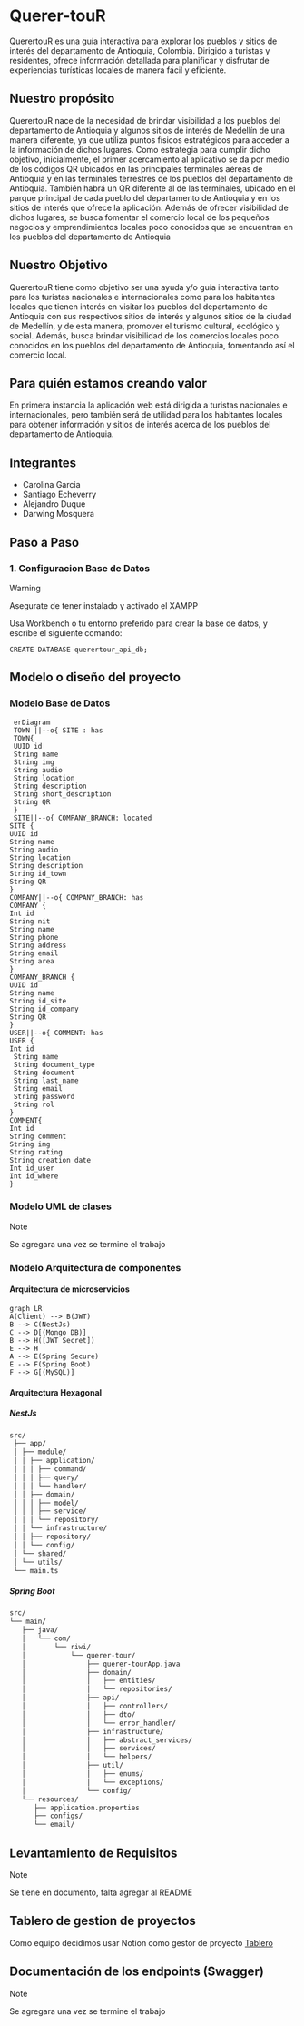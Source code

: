 # Querer-touR

QuerertouR es una guía interactiva para explorar los pueblos y sitios de interés del departamento de Antioquia, Colombia. Dirigido a turistas y residentes, ofrece información detallada para planificar y disfrutar de experiencias turísticas locales de manera fácil y eficiente.

## Nuestro propósito

QuerertouR nace de la necesidad de brindar visibilidad a los pueblos del departamento de Antioquia y algunos sitios de interés de Medellín de una manera diferente, ya que utiliza puntos físicos estratégicos para acceder a la información de dichos lugares. 
Como estrategia para cumplir dicho objetivo, inicialmente, el primer acercamiento al aplicativo se da por medio de los códigos QR ubicados en las principales terminales aéreas de Antioquia y en las terminales terrestres de los pueblos del departamento de Antioquia. También habrá un QR diferente al de las terminales, ubicado en el parque principal de cada pueblo del departamento de Antioquia y en los sitios de interés que ofrece la aplicación.
Además de ofrecer visibilidad de dichos lugares, se busca  fomentar el comercio local de los pequeños negocios y emprendimientos locales poco conocidos que se encuentran en los pueblos del departamento de Antioquia

## Nuestro Objetivo

QuerertouR tiene como objetivo ser una ayuda y/o guía interactiva tanto para los turistas nacionales e internacionales como para los habitantes locales que tienen interés en visitar los pueblos del departamento de Antioquia con sus respectivos sitios de interés y algunos sitios de la ciudad de Medellín, y de esta manera, promover el turismo cultural, ecológico y social.
Además, busca brindar visibilidad de los comercios locales poco conocidos en los pueblos del departamento de Antioquia, fomentando así el comercio local.

## Para quién estamos creando valor

En primera instancia la aplicación web está dirigida a turistas nacionales e internacionales, pero también será de utilidad para los habitantes locales para obtener información y sitios de interés acerca de los pueblos del departamento de Antioquia.

## Integrantes

- Carolina Garcia
- Santiago Echeverry
- Alejandro Duque
- Darwing Mosquera

## Paso a Paso 

### 1. Configuracion Base de Datos

> [!WARNING]
> Asegurate de tener instalado y activado el XAMPP 

Usa Workbench o tu entorno preferido para crear la base de datos, y escribe el siguiente comando:

```MySql
CREATE DATABASE querertour_api_db;
```

## Modelo o diseño del proyecto

### Modelo Base de Datos

```mermaid
 erDiagram
 TOWN ||--o{ SITE : has
 TOWN{
 UUID id
 String name
 String img
 String audio
 String location
 String description
 String short_description
 String QR
 }
 SITE||--o{ COMPANY_BRANCH: located
SITE {
UUID id
String name
String audio
String location
String description
String id_town
String QR
}
COMPANY||--o{ COMPANY_BRANCH: has
COMPANY {
Int id
String nit
String name
String phone
String address
String email
String area
}
COMPANY_BRANCH {
UUID id
String name
String id_site
String id_company
String QR
}
USER||--o{ COMMENT: has
USER {
Int id
 String name
 String document_type
 String document
 String last_name
 String email
 String password
 String rol
}
COMMENT{
Int id
String comment
String img
String rating
String creation_date
Int id_user
Int id_where
}

```
### Modelo UML de clases

> [!Note]
> Se agregara una vez se termine el trabajo

### Modelo Arquitectura de componentes


#### Arquitectura de microservicios
```mermaid
graph LR
A(Client) --> B(JWT)
B --> C(NestJs)
C --> D[(Mongo DB)]
B --> H([JWT Secret])
E --> H
A --> E(Spring Secure)
E --> F(Spring Boot)
F --> G[(MySQL)]
```

#### Arquitectura Hexagonal
##### NestJs
```Markdown
src/
 ├── app/
 │ ├── module/
 │ │ ├── application/
 │ │ │ ├── command/
 │ │ │ ├── query/
 │ │ │ └── handler/
 │ │ ├── domain/
 │ │ │ ├── model/
 │ │ │ ├── service/
 │ │ │ └── repository/
 │ │ └── infrastructure/
 │ │ ├── repository/
 │ │ └── config/
 │ └── shared/
 │ └── utils/
 └── main.ts
```

##### Spring Boot
```Markdown
src/
└── main/
   ├── java/
   │   └── com/
   │       └── riwi/
   │           └── querer-tour/
   │               ├── querer-tourApp.java
   │               ├── domain/
   │               │   ├── entities/
   │               │   └── repositories/
   │               ├── api/
   │               │   ├── controllers/
   │               │   ├── dto/
   │               │   └── error_handler/
   │               ├── infrastructure/
   │               │   ├── abstract_services/
   │               │   ├── services/
   │               │   └── helpers/
   │               ├── util/
   │               │   ├── enums/
   │               │   └── exceptions/
   │               └── config/
   └── resources/
      ├── application.properties
      ├── configs/
      └── email/
```

## Levantamiento de Requisitos

> [!Note]
> Se tiene en documento, falta agregar al README

## Tablero de gestion de proyectos

Como equipo decidimos usar Notion como gestor de proyecto [Tablero](https://notion.io)

## Documentación de los endpoints (Swagger)

> [!Note]
> Se agregara una vez se termine el trabajo